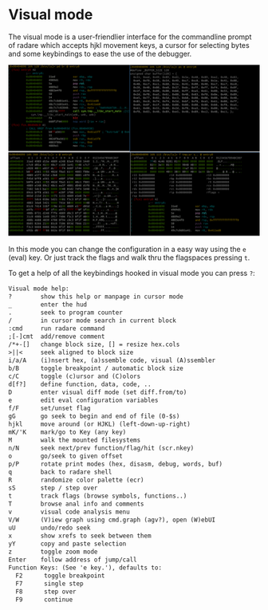 # Visual mode

The visual mode is a user-friendlier interface for the commandline prompt of radare which accepts hjkl movement keys, a cursor for selecting bytes and some keybindings to ease the use of the debugger.


![Visual Mode](visualmode.png)


In this mode you can change the configuration in a easy way using the `e` (eval) key. Or just track the flags and walk thru the flagspaces pressing `t`.

To get a help of all the keybindings hooked in visual mode you can press `?`:

    Visual mode help:
    ?        show this help or manpage in cursor mode
    _        enter the hud
    .        seek to program counter
    /        in cursor mode search in current block
    :cmd     run radare command
    ;[-]cmt  add/remove comment
    /*+-[]   change block size, [] = resize hex.cols
    >||<     seek aligned to block size
    i/a/A    (i)nsert hex, (a)ssemble code, visual (A)ssembler
    b/B      toggle breakpoint / automatic block size
    c/C      toggle (c)ursor and (C)olors
    d[f?]    define function, data, code, ..
    D        enter visual diff mode (set diff.from/to)
    e        edit eval configuration variables
    f/F      set/unset flag
    gG       go seek to begin and end of file (0-$s)
    hjkl     move around (or HJKL) (left-down-up-right)
    mK/'K    mark/go to Key (any key)
    M        walk the mounted filesystems
    n/N      seek next/prev function/flag/hit (scr.nkey)
    o        go/seek to given offset
    p/P      rotate print modes (hex, disasm, debug, words, buf)
    q        back to radare shell
    R        randomize color palette (ecr)
    sS       step / step over
    t        track flags (browse symbols, functions..)
    T        browse anal info and comments
    v        visual code analysis menu
    V/W      (V)iew graph using cmd.graph (agv?), open (W)ebUI
    uU       undo/redo seek
    x        show xrefs to seek between them
    yY       copy and paste selection
    z        toggle zoom mode
    Enter    follow address of jump/call
    Function Keys: (See 'e key.'), defaults to:
      F2      toggle breakpoint
      F7      single step
      F8      step over
      F9      continue

